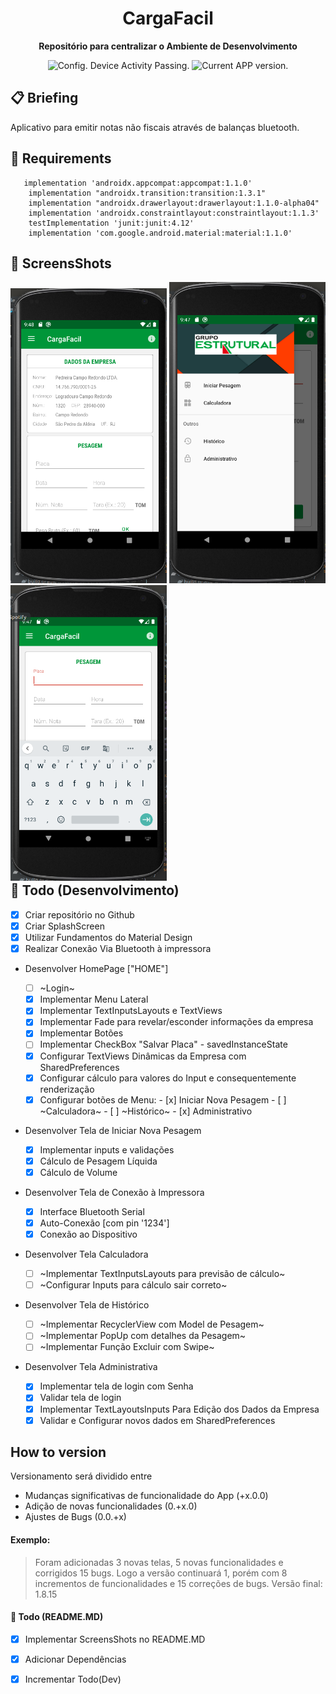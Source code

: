 <h1 align="center">
  CargaFacil
</h1>

<p align="center">
  <strong>Repositório para centralizar o Ambiente de Desenvolvimento</strong>
  <p align="center">
    <img src="https://ci.appveyor.com/api/projects/status/g8d58ipi3auqdtrk/branch/master?svg=true" alt="Config. Device Activity Passing." />
     <!--<img src="https://ci.appveyor.com/api/projects/status/216h1g17b8ir009t?svg=true" alt="Config. Device Activity Crashing." /> -->
    <img src="https://img.shields.io/badge/version-1.11.2-blue.svg" alt="Current APP version." />  
  </p>
</p>

## 📋 Briefing

  Aplicativo para emitir notas não fiscais através de balanças bluetooth.


## 📖 Requirements
```
   implementation 'androidx.appcompat:appcompat:1.1.0'
    implementation "androidx.transition:transition:1.3.1"
    implementation "androidx.drawerlayout:drawerlayout:1.1.0-alpha04"
    implementation 'androidx.constraintlayout:constraintlayout:1.1.3'
    testImplementation 'junit:junit:4.12'
    implementation 'com.google.android.material:material:1.1.0'

```

## 🚀 ScreensShots
<div style="float: left">
  <img src="app/src/main/res/screenshots/screen3.png?raw=true" width="250"/>
  <img src="app/src/main/res/screenshots/screen2.png?raw=true" width="250"/> 
  <img src="app/src/main/res/screenshots/screen1.png?raw=true" width="250"/> 
</div>

## 👏 Todo (Desenvolvimento)

- [x] Criar repositório no Github
- [x] Criar SplashScreen
- [x] Utilizar Fundamentos do Material Design
- [x] Realizar Conexão Via Bluetooth à impressora

* Desenvolver HomePage ["HOME"]

  -  [ ] ~Login~
  -  [x] Implementar Menu Lateral
  -  [x] Implementar TextInputsLayouts e TextViews
  -  [x] Implementar Fade para revelar/esconder informações da empresa
  -  [x] Implementar Botões
  -  [ ] Implementar CheckBox "Salvar Placa" - savedInstanceState
  -  [x] Configurar TextViews Dinâmicas da Empresa com SharedPreferences
  -  [x] Configurar cálculo para valores do Input e consequentemente renderização
  -  [x] Configurar botões de Menu:
        - [x] Iniciar Nova Pesagem
        - [ ] ~Calculadora~
        - [ ] ~Histórico~
        - [x] Administrativo
      
* Desenvolver Tela de Iniciar Nova Pesagem
  - [x] Implementar inputs e validações
  - [x] Cálculo de Pesagem Líquida
  - [x] Cálculo de Volume

* Desenvolver Tela de Conexão à Impressora
  - [x] Interface Bluetooth Serial
  - [x] Auto-Conexão [com pin '1234']
  - [x] Conexão ao Dispositivo
  
* Desenvolver Tela Calculadora
  - [ ] ~Implementar TextInputsLayouts para previsão de cálculo~
  - [ ] ~Configurar Inputs para cálculo sair correto~
  
* Desenvolver Tela  de Histórico
  - [ ] ~Implementar RecyclerView com Model de Pesagem~
  - [ ] ~Implementar PopUp com detalhes da Pesagem~
  - [ ] ~Implementar Função Excluir com Swipe~
  
* Desenvolver Tela Administrativa
  - [x] Implementar tela de login com Senha
  - [x] Validar tela de login
  - [x] Implementar TextLayoutsInputs Para Edição dos Dados da Empresa
  - [x] Validar e Configurar novos dados em SharedPreferences

## How to version

Versionamento será dividido entre

- Mudanças significativas de funcionalidade do App (+x.0.0)
- Adição de novas funcionalidades (0.+x.0)
- Ajustes de Bugs (0.0.+x)

#### Exemplo:

> Foram adicionadas 3 novas telas, 5 novas funcionalidades e corrigidos 15 bugs. Logo a versão continuará 1, porém com 8 incrementos de funcionalidades e 15 correções de bugs. Versão final: 1.8.15

#### 👏 Todo (README.MD)

- [x] Implementar ScreensShots no README.MD
- [x] Adicionar Dependências
- [x] Incrementar Todo(Dev)


